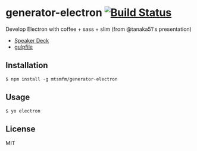 # generator-electron [![Build Status](https://secure.travis-ci.org/mtsmfm/generator-electron.png?branch=master)](https://travis-ci.org/mtsmfm/generator-electron)

Develop Electron with coffee + sass + slim (from @tanaka51's presentation)

- [Speaker Deck](https://speakerdeck.com/tanaka51/rails-puroguramaga-electron-degiyarugewotukurihazimeta)
- [gulpfile](https://gist.github.com/tanaka51/a745affd136187dacffb)

## Installation

    $ npm install -g mtsmfm/generator-electron

## Usage

    $ yo electron

## License

MIT
